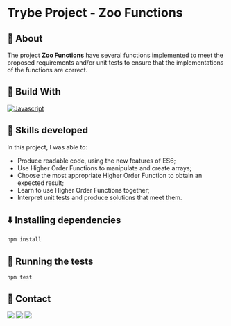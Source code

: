 # Trybe Project - Zoo Functions


## 📝 About


The project **Zoo Functions** have several functions implemented to meet the proposed requirements and/or unit tests to ensure that the implementations of the functions are correct.

## 🚀 Build With

[![Javascript][Javascript]][Javascript-url]

## 📌 Skills developed

In this project, I was able to:

- Produce readable code, using the new features of ES6;
- Use Higher Order Functions to manipulate and create arrays;
- Choose the most appropriate Higher Order Function to obtain an expected result;
- Learn to use Higher Order Functions together;
- Interpret unit tests and produce solutions that meet them.
  
## ⬇️ Installing dependencies


  ```bash
  npm install
  ``` 

## 🧪 Running the tests

  ```
  npm test
  ```

## 💬 Contact

<div>
  <a href = "https://wa.me/41999240022"><img src="https://img.shields.io/badge/WhatsApp-25D366?style=for-the-badge&logo=whatsapp&logoColor=white" target="_blank"></a>
  <a href = "mailto:varelathierry@gmail.com"><img src="https://img.shields.io/badge/-Gmail-%23333?style=for-the-badge&logo=gmail&logoColor=white" target="_blank"></a>
  <a href="https://www.linkedin.com/in/varela-thierry" target="_blank"><img src="https://img.shields.io/badge/-LinkedIn-%230077B5?style=for-the-badge&logo=linkedin&logoColor=white"
</div>

[Javascript]: https://img.shields.io/badge/javascript-F7DF1E?style=for-the-badge&logo=javascript&logoColor=white
[Javascript-url]: https://developer.mozilla.org/pt-BR/docs/Web/JavaScript
